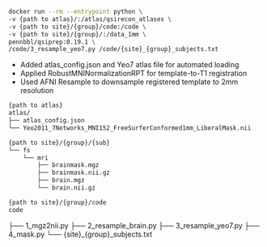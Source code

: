 ```bash
docker run --rm --entrypoint python \
-v {path to atlas}/:/atlas/qsirecon_atlases \
-v {path to site}/{group}/code:/code \
-v {path to site}/{group}/:/data_1mm \
pennbbl/qsiprep:0.19.1 \
/code/3_resample_yeo7.py /code/{site}_{group}_subjects.txt   
```

- Added atlas_config.json and Yeo7 atlas file for automated loading
- Applied RobustMNINormalizationRPT for template-to-T1 registration
- Used AFNI Resample to downsample registered template to 2mm resolution

```bash
{path to atlas}
atlas/
├── atlas_config.json
└── Yeo2011_7Networks_MNI152_FreeSurferConformed1mm_LiberalMask.nii

{path to site}/{group}/{sub}
└── fs
    └── mri
        ├── brainmask.mgz
        ├── brainmask.nii.gz
        ├── brain.mgz
        └── brain.nii.gz

{path to site}/{group}/code
code
```
├── 1_mgz2nii.py
├── 2_resample_brain.py
├── 3_resample_yeo7.py
├── 4_mask.py
└── {site}_{group}_subjects.txt
